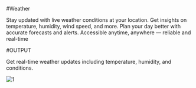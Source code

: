 #Weather

Stay updated with live weather conditions at your location.
Get insights on temperature, humidity, wind speed, and more.
Plan your day better with accurate forecasts and alerts.
Accessible anytime, anywhere — reliable and real-time

#OUTPUT

Get real-time weather updates including temperature, humidity, and conditions.

![1](https://github.com/user-attachments/assets/bba20ddd-4b24-4a6f-8a55-84865bbf47a7)
